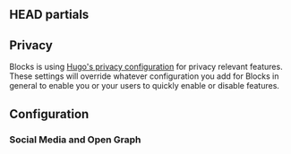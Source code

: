 ## HEAD partials

## Privacy

Blocks is using [Hugo's privacy configuration](https://gohugo.io/about/hugo-and-gdpr/#all-privacy-settings) for privacy relevant features. These settings will override whatever configuration you add for Blocks in general to enable you or your users to quickly enable or disable features. 

## Configuration

### Social Media and Open Graph

